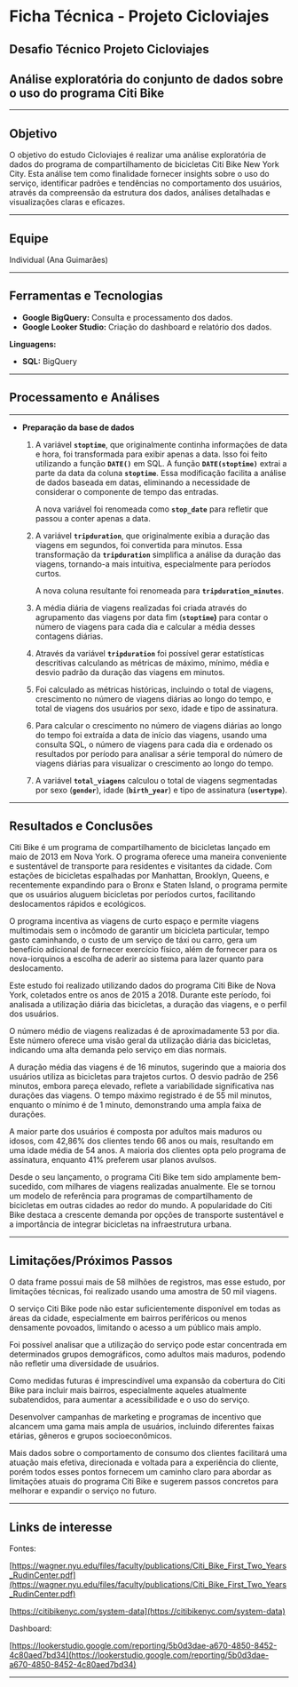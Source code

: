 # Ficha Técnica - Projeto Cicloviajes

## Desafio Técnico Projeto Cicloviajes

## Análise exploratória do conjunto de dados sobre o uso do programa Citi Bike

---

## Objetivo

O objetivo do estudo Cicloviajes é realizar uma análise exploratória de dados do programa de compartilhamento de bicicletas Citi Bike New York City. Esta análise tem como finalidade fornecer insights sobre o uso do serviço, identificar padrões e tendências no comportamento dos usuários, através da compreensão da estrutura dos dados, análises detalhadas e visualizações claras e eficazes.

---

## Equipe

Individual (Ana Guimarães)

---

## Ferramentas e Tecnologias

- **Google BigQuery:** Consulta e processamento dos dados.
- **Google Looker Studio:** Criação do dashboard e relatório dos dados.

**Linguagens:** 

- **SQL:** BigQuery

---

## Processamento e Análises

---

- **Preparação da base de dados**
    1. A variável **`stoptime`**, que originalmente continha informações de data e hora, foi transformada para exibir apenas a data. Isso foi feito utilizando a função **`DATE()`** em SQL. A função **`DATE(stoptime)`** extrai a parte da data da coluna **`stoptime`**. Essa modificação facilita a análise de dados baseada em datas, eliminando a necessidade de considerar o componente de tempo das entradas.
        
        A nova variável foi renomeada como **`stop_date`** para refletir que passou a conter apenas a data.
        
    2. A variável **`tripduration`**, que originalmente exibia a duração das viagens em segundos, foi convertida para minutos. Essa transformação da **`tripduration`** simplifica a análise da duração das viagens, tornando-a mais intuitiva, especialmente para períodos curtos.
        
        A nova coluna resultante foi renomeada para **`tripduration_minutes`**.
        
    3. A média diária de viagens realizadas foi criada através do agrupamento das viagens por data fim (**`stoptime`)** para contar o número de viagens para cada dia e calcular a média desses contagens diárias.
    4. Através da variável **`tripduration`** foi possível gerar estatísticas descritivas calculando as métricas de máximo, mínimo, média e desvio padrão da duração das viagens em minutos.
    5. Foi calculado as métricas históricas, incluindo o total de viagens, crescimento no número de viagens diárias ao longo do tempo, e total de viagens dos usuários por sexo, idade e tipo de assinatura.
    6. Para calcular o crescimento no número de viagens diárias ao longo do tempo foi extraída a data de início das viagens, usando uma consulta SQL, o número de viagens para cada dia e ordenado os resultados por período para analisar a série temporal do número de viagens diárias para visualizar o crescimento ao longo do tempo. 
    7. A variável **`total_viagens`** calculou o total de viagens segmentadas por sexo (**`gender`**), idade (**`birth_year`**) e tipo de assinatura (**`usertype`**). 
    

---

## Resultados e Conclusões

Citi Bike é um programa de compartilhamento de bicicletas lançado em maio de 2013 em Nova York. O programa oferece uma maneira conveniente e sustentável de transporte para residentes e visitantes da cidade. Com estações de bicicletas espalhadas por Manhattan, Brooklyn, Queens, e recentemente expandindo para o Bronx e Staten Island, o programa permite que os usuários aluguem bicicletas por períodos curtos, facilitando deslocamentos rápidos e ecológicos.

O programa incentiva as viagens de curto espaço e permite viagens multimodais sem o incômodo de garantir um bicicleta particular, tempo gasto caminhando, o custo de um serviço de táxi ou carro, gera um benefício adicional de fornecer exercício físico, além de fornecer para os nova-iorquinos a escolha de aderir ao sistema para lazer quanto para deslocamento.

Este estudo foi realizado utilizando dados do programa Citi Bike de Nova York, coletados entre os anos de 2015 a 2018. Durante este período, foi analisada a utilização diária das bicicletas, a duração das viagens, e o perfil dos usuários.

O número médio de viagens realizadas é de aproximadamente 53 por dia. Este número oferece uma visão geral da utilização diária das bicicletas, indicando uma alta demanda pelo serviço em dias normais.

A duração média das viagens é de 16 minutos, sugerindo que a maioria dos usuários utiliza as bicicletas para trajetos curtos. O desvio padrão de 256 minutos, embora pareça elevado, reflete a variabilidade significativa nas durações das viagens. O tempo máximo registrado é de 55 mil minutos, enquanto o mínimo é de 1 minuto, demonstrando uma ampla faixa de durações.

A maior parte dos usuários é composta por adultos mais maduros ou idosos, com 42,86% dos clientes tendo 66 anos ou mais, resultando em uma idade média de 54 anos. A maioria dos clientes opta pelo programa de assinatura, enquanto 41% preferem usar planos avulsos.

Desde o seu lançamento, o programa Citi Bike tem sido amplamente bem-sucedido, com milhares de viagens realizadas anualmente. Ele se tornou um modelo de referência para programas de compartilhamento de bicicletas em outras cidades ao redor do mundo. A popularidade do Citi Bike destaca a crescente demanda por opções de transporte sustentável e a importância de integrar bicicletas na infraestrutura urbana.

---

## Limitações/Próximos Passos

O data frame possui mais de 58 milhões de registros, mas esse estudo, por limitações técnicas, foi realizado usando uma amostra de 50 mil viagens.

O serviço Citi Bike pode não estar suficientemente disponível em todas as áreas da cidade, especialmente em bairros periféricos ou menos densamente povoados, limitando o acesso a um público mais amplo.

Foi possível analisar que a utilização do serviço pode estar concentrada em determinados grupos demográficos, como adultos mais maduros, podendo não refletir uma diversidade de usuários.

Como medidas futuras é imprescindível uma expansão da cobertura do Citi Bike para incluir mais bairros, especialmente aqueles atualmente subatendidos, para aumentar a acessibilidade e o uso do serviço.

Desenvolver campanhas de marketing e programas de incentivo que alcancem uma gama mais ampla de usuários, incluindo diferentes faixas etárias, gêneros e grupos socioeconômicos.

Mais dados sobre o comportamento de consumo dos clientes facilitará uma atuação mais efetiva, direcionada e voltada para a experiência do cliente, porém todos esses pontos fornecem um caminho claro para abordar as limitações atuais do programa Citi Bike e sugerem passos concretos para melhorar e expandir o serviço no futuro.

---

## Links de interesse

Fontes: 

[https://wagner.nyu.edu/files/faculty/publications/Citi_Bike_First_Two_Years_RudinCenter.pdf](https://wagner.nyu.edu/files/faculty/publications/Citi_Bike_First_Two_Years_RudinCenter.pdf)

[https://citibikenyc.com/system-data](https://citibikenyc.com/system-data)

Dashboard:

[https://lookerstudio.google.com/reporting/5b0d3dae-a670-4850-8452-4c80aed7bd34](https://lookerstudio.google.com/reporting/5b0d3dae-a670-4850-8452-4c80aed7bd34)

---
